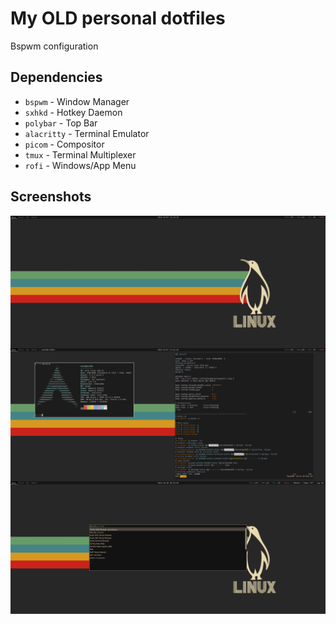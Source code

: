 # My OLD personal dotfiles
Bspwm configuration

## Dependencies
+ `bspwm`     - Window Manager
+ `sxhkd`     - Hotkey Daemon
+ `polybar`   - Top Bar
+ `alacritty` - Terminal Emulator
+ `picom`     - Compositor
+ `tmux`      - Terminal Multiplexer
+ `rofi`      - Windows/App Menu

## Screenshots
<img src="misc/screenshots/screenshot1.png" alt="img" align="center" width="800px">
<img src="misc/screenshots/screenshot2.png" alt="img" align="center" width="800px">
<img src="misc/screenshots/screenshot3.png" alt="img" align="center" width="800px">
